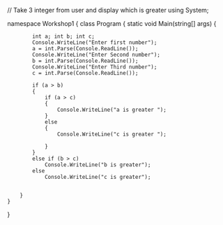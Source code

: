 // Take 3 integer from user and display which is greater
using System;

namespace Workshop1
{
    class Program
    {
        static void Main(string[] args)
        {
            
            int a; int b; int c;
            Console.WriteLine("Enter first number");
            a = int.Parse(Console.ReadLine());
            Console.WriteLine("Enter Second number");
            b = int.Parse(Console.ReadLine());
            Console.WriteLine("Enter Third number");
            c = int.Parse(Console.ReadLine());

            if (a > b)
            {
                if (a > c)
                {
                    Console.WriteLine("a is greater ");
                }
                else
                {
                    Console.WriteLine("c is greater ");

                }
            }
            else if (b > c)
                Console.WriteLine("b is greater");
            else
                Console.WriteLine("c is greater");


        }
    }
}

